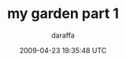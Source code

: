 ---
title: 'my garden part 1'
posts: 2
hash: 'IObcX3MX'
author: 'daraffa'
date: 2009-04-23 19:35:48 UTC
sources:
  - https://tokipona.yahoogroups.narkive.com/IObcX3MX
---